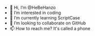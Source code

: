 - 👋 Hi, I’m @HeBeHanzo
- 👀 I’m interested in coding
- 🌱 I’m currently learning ScriptCase
- 💞️ I’m looking to collaborate on GitHub
- 📫 How to reach me? It's called a phone

<!---
HeBeHanzo/HeBeHanzo is a ✨ special ✨ repository because its `README.md` (this file) appears on your GitHub profile.
You can click the Preview link to take a look at your changes.
--->
